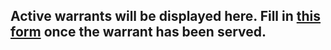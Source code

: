 ## Active warrants will be displayed here. Fill in [this form](https://docs.google.com/forms/d/1g_g7-zQcjHkon_UNkfv3Rz0zPRNg5kvxORyE4AWyUIs/edit) once the warrant has been served.
